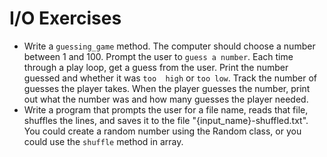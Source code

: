 # I/O Exercises

* Write a `guessing_game` method. The computer should choose a number between 1 
  and 100. Prompt the user to `guess a number`. Each time through a play loop, 
  get a guess from the user. Print the number guessed and whether it was `too 
  high` or `too low`. Track the number of guesses the player takes. When the 
  player guesses the number, print out what the number was and how many guesses 
  the player needed.
* Write a program that prompts the user for a file name, reads that
  file, shuffles the lines, and saves it to the file
  "{input_name}-shuffled.txt". You could create a random number using
  the Random class, or you could use the `shuffle` method in array.
